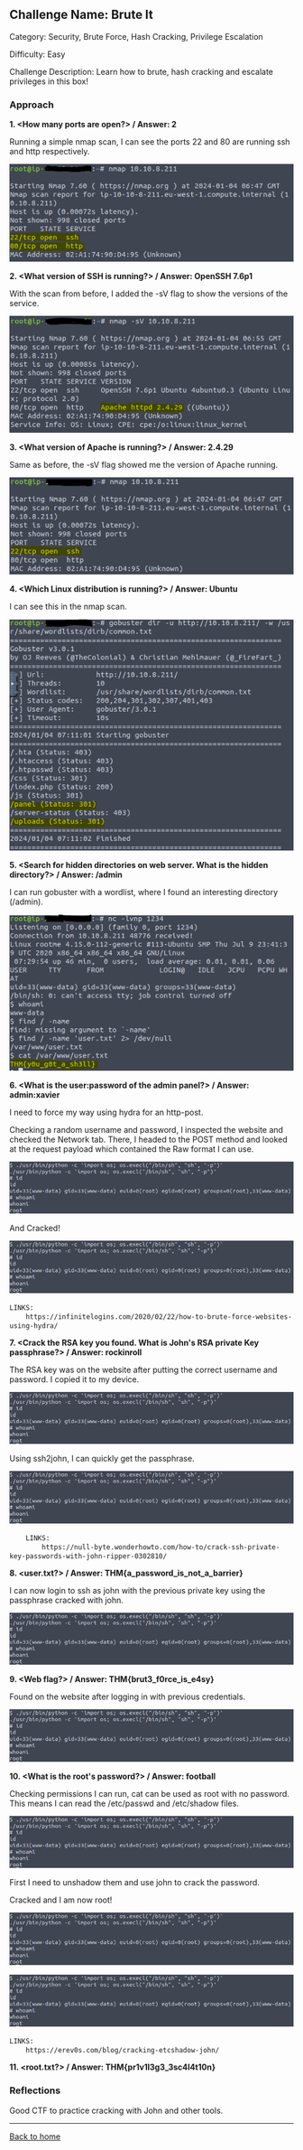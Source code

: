 ## Challenge Name: Brute It
Category: Security, Brute Force, Hash Cracking, Privilege Escalation

Difficulty: Easy

Challenge Description: Learn how to brute, hash cracking and escalate privileges in this box!

### Approach

**1. <How many ports are open?> / Answer: 2**
  
  Running a simple nmap scan, I can see the ports 22 and 80 are running ssh and http respectively.
  
  ![img](<https://github.com/saucea/CTFs/blob/main/TryHackMe/RootMe/Screenshots/Ports.PNG>)


**2. <What version of SSH is running?> / Answer: OpenSSH 7.6p1**
  
  With the scan from before, I added the -sV flag to show the versions of the service.

  ![img](<https://github.com/saucea/CTFs/blob/main/TryHackMe/RootMe/Screenshots/Apache_Version.PNG>)


**3. <What version of Apache is running?> / Answer: 2.4.29**
  
  Same as before, the -sV flag showed me the version of Apache running.

  ![img](<https://github.com/saucea/CTFs/blob/main/TryHackMe/RootMe/Screenshots/Service.PNG>)

**4. <Which Linux distribution is running?> / Answer: Ubuntu**
  
  I can see this in the nmap scan.
  
  ![img](<https://github.com/saucea/CTFs/blob/main/TryHackMe/RootMe/Screenshots/Directories.PNG>)

**5. <Search for hidden directories on web server. What is the hidden directory?> / Answer: /admin**
  
  I can run gobuster with a wordlist, where I found an interesting directory (/admin).
  
  ![img](<https://github.com/saucea/CTFs/blob/main/TryHackMe/RootMe/Screenshots/First_Flag.PNG>)

**6. <What is the user:password of the admin panel?> / Answer: admin:xavier**
  
  I need to force my way using hydra for an http-post.
  
  Checking a random username and password, I inspected the website and checked the Network tab. There, I headed to the POST method and looked at the request payload which contained the Raw format I can use.

  ![img](<https://github.com/saucea/CTFs/blob/main/TryHackMe/RootMe/Screenshots/Root.PNG>)
  
  And Cracked!
  
  ![img](<https://github.com/saucea/CTFs/blob/main/TryHackMe/RootMe/Screenshots/Root.PNG>)
  
  	LINKS:
  		https://infinitelogins.com/2020/02/22/how-to-brute-force-websites-using-hydra/


**7. <Crack the RSA key you found. What is John's RSA private Key passphrase?> / Answer: rockinroll**
  
  The RSA key was on the website after putting the correct username and password. I copied it to my device.
  
  ![img](<https://github.com/saucea/CTFs/blob/main/TryHackMe/RootMe/Screenshots/Root.PNG>)
  
  Using ssh2john, I can quickly get the passphrase.
  
  ![img](<https://github.com/saucea/CTFs/blob/main/TryHackMe/RootMe/Screenshots/Root.PNG>)
  
  		LINKS:
  			https://null-byte.wonderhowto.com/how-to/crack-ssh-private-key-passwords-with-john-ripper-0302810/
**8. <user.txt?> / Answer: THM{a_password_is_not_a_barrier}**
  
  I can now login to ssh as john with the previous private key using the passphrase cracked with john.

  ![img](<https://github.com/saucea/CTFs/blob/main/TryHackMe/RootMe/Screenshots/Root.PNG>)
  
**9. <Web flag?> / Answer: THM{brut3_f0rce_is_e4sy}**
  
  Found on the website after logging in with previous credentials.

  ![img](<https://github.com/saucea/CTFs/blob/main/TryHackMe/RootMe/Screenshots/Root.PNG>)
  
**10. <What is the root's password?> / Answer: football**
  
  Checking permissions I can run, cat can be used as root with no password. This means I can read the /etc/passwd and /etc/shadow files.
  
  ![img](<https://github.com/saucea/CTFs/blob/main/TryHackMe/RootMe/Screenshots/Root.PNG>)
  
  First I need to unshadow them and use john to crack the password.
  
  Cracked and I am now root!
  
  ![img](<https://github.com/saucea/CTFs/blob/main/TryHackMe/RootMe/Screenshots/Root.PNG>)
  
  ![img](<https://github.com/saucea/CTFs/blob/main/TryHackMe/RootMe/Screenshots/Root.PNG>)
  
  	LINKS:
  		https://erev0s.com/blog/cracking-etcshadow-john/
  
**11. <root.txt?> / Answer: THM{pr1v1l3g3_3sc4l4t10n}**
  
### Reflections

Good CTF to practice cracking with John and other tools. 
  

---
[Back to home](<https://github.com/saucea/CTFs/blob/main/README.md>)
